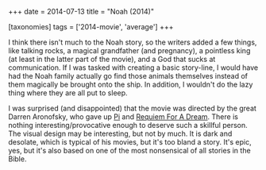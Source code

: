 +++
date = 2014-07-13
title = "Noah (2014)"

[taxonomies]
tags = ['2014-movie', 'average']
+++

I think there isn\'t much to the Noah story, so the writers added a few
things, like talking rocks, a magical grandfather (and pregnancy), a
pointless king (at least in the latter part of the movie), and a God
that sucks at communication. If I was tasked with creating a basic
story-line, I would have had the Noah family actually go find those
animals themselves instead of them magically be brought onto the ship.
In addition, I wouldn\'t do the lazy thing where they are all put to
sleep.

I was surprised (and disappointed) that the movie was directed by the
great Darren Aronofsky, who gave up [Pi] and [Requiem For A Dream].
There is nothing interesting/provocative enough to deserve such a
skillful person. The visual design may be interesting, but not by much.
It is dark and desolate, which is typical of his movies, but it\'s too
bland a story. It\'s epic, yes, but it\'s also based on one of the most
nonsensical of all stories in the Bible.

  [Pi]: http://movies.tshepang.net/pi-1997
  [Requiem For A Dream]: http://movies.tshepang.net/requiem-for-a-dream-2000
